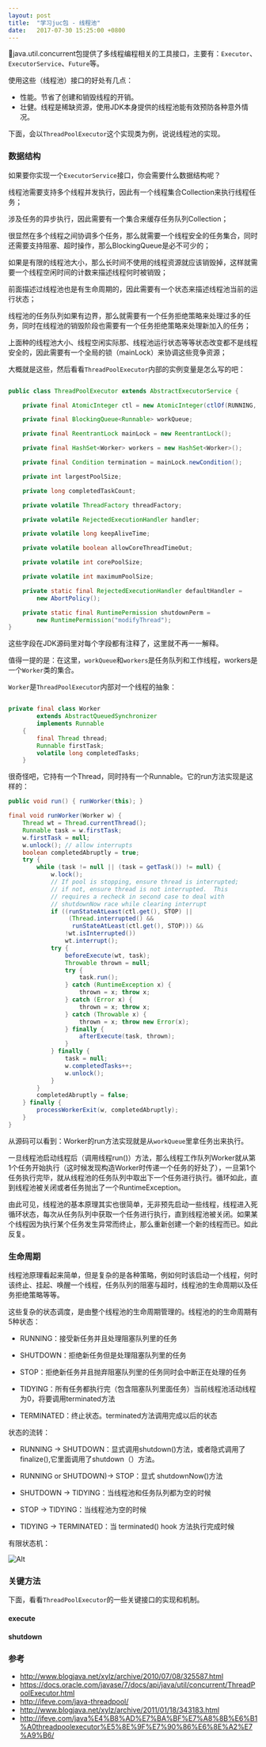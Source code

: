 ```yaml
---
layout: post
title:  "学习juc包 - 线程池"
date:   2017-07-30 15:25:00 +0800
---
```


java.util.concurrent包提供了多线程编程相关的工具接口，主要有：`Executor`、`ExecutorService`、`Future`等。

使用这些（线程池）接口的好处有几点：

- 性能。节省了创建和销毁线程的开销。
- 壮健。线程是稀缺资源，使用JDK本身提供的线程池能有效预防各种意外情况。

下面，会以`ThreadPoolExecutor`这个实现类为例，说说线程池的实现。

### 数据结构

如果要你实现一个`ExecutorService`接口，你会需要什么数据结构呢？

线程池需要支持多个线程并发执行，因此有一个线程集合Collection<Thread>来执行线程任务；

涉及任务的异步执行，因此需要有一个集合来缓存任务队列Collection<Runnable>；

很显然在多个线程之间协调多个任务，那么就需要一个线程安全的任务集合，同时还需要支持阻塞、超时操作，那么BlockingQueue是必不可少的；

如果是有限的线程池大小，那么长时间不使用的线程资源就应该销毁掉，这样就需要一个线程空闲时间的计数来描述线程何时被销毁；

前面描述过线程池也是有生命周期的，因此需要有一个状态来描述线程池当前的运行状态；

线程池的任务队列如果有边界，那么就需要有一个任务拒绝策略来处理过多的任务，同时在线程池的销毁阶段也需要有一个任务拒绝策略来处理新加入的任务；

上面种的线程池大小、线程空闲实际那、线程池运行状态等等状态改变都不是线程安全的，因此需要有一个全局的锁（mainLock）来协调这些竞争资源；

大概就是这些，然后看看`ThreadPoolExecutor`内部的实例变量是怎么写的吧：

~~~ java

public class ThreadPoolExecutor extends AbstractExecutorService {

    private final AtomicInteger ctl = new AtomicInteger(ctlOf(RUNNING, 0));

    private final BlockingQueue<Runnable> workQueue;

    private final ReentrantLock mainLock = new ReentrantLock();

    private final HashSet<Worker> workers = new HashSet<Worker>();

    private final Condition termination = mainLock.newCondition();

    private int largestPoolSize;

    private long completedTaskCount;

    private volatile ThreadFactory threadFactory;

    private volatile RejectedExecutionHandler handler;

    private volatile long keepAliveTime;

    private volatile boolean allowCoreThreadTimeOut;

    private volatile int corePoolSize;

    private volatile int maximumPoolSize;

    private static final RejectedExecutionHandler defaultHandler =
        new AbortPolicy();

    private static final RuntimePermission shutdownPerm =
        new RuntimePermission("modifyThread");
}

~~~

这些字段在JDK源码里对每个字段都有注释了，这里就不再一一解释。

值得一提的是：在这里，`workQueue`和`workers`是任务队列和工作线程，workers是一个`Worker`类的集合。

`Worker`是`ThreadPoolExecutor`内部对一个线程的抽象：

~~~ java

private final class Worker
        extends AbstractQueuedSynchronizer
        implements Runnable
    {
        final Thread thread;
        Runnable firstTask;
        volatile long completedTasks;
    }
~~~

很奇怪吧，它持有一个Thread，同时持有一个Runnable。它的run方法实现是这样的：

~~~ java
public void run() { runWorker(this); }

final void runWorker(Worker w) {
    Thread wt = Thread.currentThread();
    Runnable task = w.firstTask;
    w.firstTask = null;
    w.unlock(); // allow interrupts
    boolean completedAbruptly = true;
    try {
        while (task != null || (task = getTask()) != null) {
            w.lock();
            // If pool is stopping, ensure thread is interrupted;
            // if not, ensure thread is not interrupted.  This
            // requires a recheck in second case to deal with
            // shutdownNow race while clearing interrupt
            if ((runStateAtLeast(ctl.get(), STOP) ||
                 (Thread.interrupted() &&
                  runStateAtLeast(ctl.get(), STOP))) &&
                !wt.isInterrupted())
                wt.interrupt();
            try {
                beforeExecute(wt, task);
                Throwable thrown = null;
                try {
                    task.run();
                } catch (RuntimeException x) {
                    thrown = x; throw x;
                } catch (Error x) {
                    thrown = x; throw x;
                } catch (Throwable x) {
                    thrown = x; throw new Error(x);
                } finally {
                    afterExecute(task, thrown);
                }
            } finally {
                task = null;
                w.completedTasks++;
                w.unlock();
            }
        }
        completedAbruptly = false;
    } finally {
        processWorkerExit(w, completedAbruptly);
    }
}

~~~

从源码可以看到：Worker的run方法实现就是从`workQueue`里拿任务出来执行。

一旦线程池启动线程后（调用线程run()）方法，那么线程工作队列Worker就从第1个任务开始执行（这时候发现构造Worker时传递一个任务的好处了），一旦第1个任务执行完毕，就从线程池的任务队列中取出下一个任务进行执行。循环如此，直到线程池被关闭或者任务抛出了一个RuntimeException。

由此可见，线程池的基本原理其实也很简单，无非预先启动一些线程，线程进入死循环状态，每次从任务队列中获取一个任务进行执行，直到线程池被关闭。如果某个线程因为执行某个任务发生异常而终止，那么重新创建一个新的线程而已。如此反复。

### 生命周期

线程池原理看起来简单，但是复杂的是各种策略，例如何时该启动一个线程，何时该终止、挂起、唤醒一个线程，任务队列的阻塞与超时，线程池的生命周期以及任务拒绝策略等等。

这些复杂的状态调度，是由整个线程池的生命周期管理的。线程池的的生命周期有5种状态：

- RUNNING：接受新任务并且处理阻塞队列里的任务

- SHUTDOWN：拒绝新任务但是处理阻塞队列里的任务

- STOP：拒绝新任务并且抛弃阻塞队列里的任务同时会中断正在处理的任务

- TIDYING：所有任务都执行完（包含阻塞队列里面任务）当前线程池活动线程为0，将要调用terminated方法

- TERMINATED：终止状态。terminated方法调用完成以后的状态

状态的流转：

- RUNNING -> SHUTDOWN：显式调用shutdown()方法，或者隐式调用了finalize(),它里面调用了shutdown（）方法。

- RUNNING or SHUTDOWN)-> STOP：显式 shutdownNow()方法

- SHUTDOWN -> TIDYING：当线程池和任务队列都为空的时候

- STOP -> TIDYING：当线程池为空的时候

- TIDYING -> TERMINATED：当 terminated() hook 方法执行完成时候

有限状态机：

![Alt](/images/Executor-Lifecycle_4.png)

### 关键方法

下面，看看`ThreadPoolExecutor`的一些关键接口的实现和机制。

#### execute

#### shutdown

### 参考

- http://www.blogjava.net/xylz/archive/2010/07/08/325587.html
- https://docs.oracle.com/javase/7/docs/api/java/util/concurrent/ThreadPoolExecutor.html
- http://ifeve.com/java-threadpool/
- http://www.blogjava.net/xylz/archive/2011/01/18/343183.html
- http://ifeve.com/java%E4%B8%AD%E7%BA%BF%E7%A8%8B%E6%B1%A0threadpoolexecutor%E5%8E%9F%E7%90%86%E6%8E%A2%E7%A9%B6/
